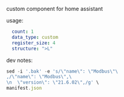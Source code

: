 custom component for home assistant 

usage:

```yaml
  count: 1
  data_type: custom
  register_size: 4
  structure: ">L"
```

dev notes:

```js
sed -i '.bak' -e 's/\"name\": \"Modbus\"\
,/\"name\": \"Modbus\",\
\n  \"version\": \"21.6.02\",/g' \
manifest.json
```
